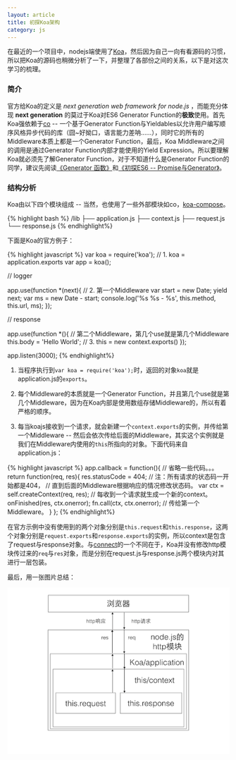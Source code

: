 ```yaml
---
layout: article
title: 初探Koa架构
category: js
---
```


在最近的一个项目中，nodejs端使用了[Koa](http://koajs.com/)，然后因为自己一向有看源码的习惯，所以把Koa的源码也稍微分析了一下，并整理了各部份之间的关系，以下是对这次学习的梳理。

### 简介
官方给Koa的定义是 *next generation web framework for node.js* ，而能充分体现 **next generation** 的莫过于Koa对ES6 Generator Function的**极致**使用。首先Koa强依赖于[co](https://github.com/visionmedia/co) -- 一个基于Generator Function与Yieldables以允许用户编写顺序风格异步代码的库（囧~好拗口，语言能力差呐……），同时它的所有的Middleware本质上都是一个Generator Function，最后，Koa Middleware之间的调用是通过Generator Function内部才能使用的Yield Expression。所以要理解Koa就必须先了解Generator Function，对于不知道什么是Generator Function的同学，建议先阅读[《Generator 函数》](http://es6.ruanyifeng.com/#docs/generator)和[《初探ES6 -- Promise与Generator》](http://benjycui.com/js/2014/08/23/first-glance-at-promise-and-generator-of-es6.html)。

### 结构分析
Koa由以下四个模块组成 -- 当然，也使用了一些外部模块如co，[koa-compose](https://github.com/koajs/compose)。

{% highlight bash %}
/lib
├── application.js
├── context.js
├── request.js
└── response.js
{% endhighlight%}

下面是Koa的官方例子：

{% highlight javascript %}
var koa = require('koa'); // 1. koa = application.exports
var app = koa();

// logger

app.use(function *(next){ // 2. 第一个Middleware
  var start = new Date;
  yield next;
  var ms = new Date - start;
  console.log('%s %s - %s', this.method, this.url, ms);
});

// response

app.use(function *(){ // 第二个Middleware，第几个use就是第几个Middleware
  this.body = 'Hello World'; // 3. this = new context.exports()
});

app.listen(3000);
{% endhighlight%}

1. 当程序执行到`var koa = require('koa');`时，返回的对象`koa`就是application.js的`exports`。

2. 每个Middleware的本质就是一个Generator Function，并且第几个use就是第几个Middleware，因为在Koa内部是使用数组存储Middleware的，所以有着严格的顺序。

3. 每当koajs接收到一个请求，就会新建一个`context.exports`的实例，并传给第一个Middleware -- 然后会依次传给后面的Middleware，其实这个实例就是我们在Middleware内使用的`this`所指向的对象。下面代码来自application.js：

{% highlight javascript %}
app.callback = function(){
  // 省略一些代码。。。
  return function(req, res){
    res.statusCode = 404; // 注：所有请求的状态码一开始都是404，
                          // 直到后面的Middleware根据响应的情况修改状态码。
    var ctx = self.createContext(req, res); // 每收到一个请求就生成一个新的context。
    onFinished(res, ctx.onerror);
    fn.call(ctx, ctx.onerror); // 传给第一个Middleware。
  }
};
{% endhighlight%}

在官方示例中没有使用到的两个对象分别是`this.request`和`this.response`，这两个对象分别是`request.exports`和`response.exports`的实例，所以context是包含了request与response对象。与[connect](https://github.com/senchalabs/connect)的一个不同在于，Koa并没有修改http模块传过来的`req`与`res`对象，而是分别在request.js与response.js两个模块内对其进行一层包装。

最后，用一张图片总结：

![Koajs处理并响应浏览器请求](/upload/images/how-the-koa-process-request.png)
